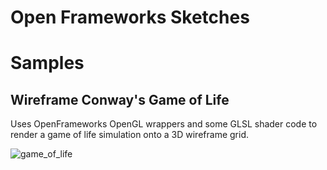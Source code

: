 # Open Frameworks Sketches



# Samples

## Wireframe Conway's Game of Life
Uses OpenFrameworks OpenGL wrappers and some GLSL shader code to render a game of life simulation onto a 3D wireframe grid.

![game_of_life](wireframe-conway/img/game_of_life.gif)



